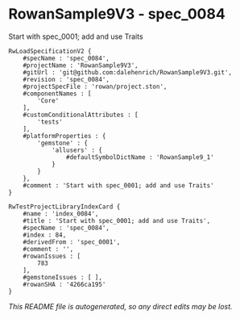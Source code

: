 # RowanSample9V3 - spec_0084
Start with spec_0001; add and use Traits
```
RwLoadSpecificationV2 {
	#specName : 'spec_0084',
	#projectName : 'RowanSample9V3',
	#gitUrl : 'git@github.com:dalehenrich/RowanSample9V3.git',
	#revision : 'spec_0084',
	#projectSpecFile : 'rowan/project.ston',
	#componentNames : [
		'Core'
	],
	#customConditionalAttributes : [
		'tests'
	],
	#platformProperties : {
		'gemstone' : {
			'allusers' : {
				#defaultSymbolDictName : 'RowanSample9_1'
			}
		}
	},
	#comment : 'Start with spec_0001; add and use Traits'
}

RwTestProjectLibraryIndexCard {
	#name : 'index_0084',
	#title : 'Start with spec_0001; add and use Traits',
	#specName : 'spec_0084',
	#index : 84,
	#derivedFrom : 'spec_0001',
	#comment : '',
	#rowanIssues : [
		783
	],
	#gemstoneIssues : [ ],
	#rowanSHA : '4266ca195'
}
```

*This README file is autogenerated, so any direct edits may be lost.*
